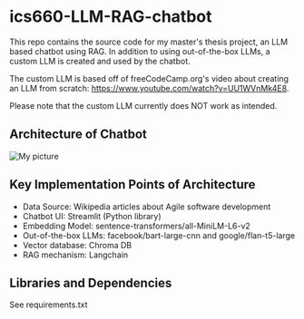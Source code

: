 # ics660-LLM-RAG-chatbot

This repo contains the source code for my master's thesis project, an LLM based chatbot using RAG. In addition to using out-of-the-box LLMs, a custom LLM is created and used by the chatbot.

The custom LLM is based off of freeCodeCamp.org's video about creating an LLM from scratch: https://www.youtube.com/watch?v=UU1WVnMk4E8.

Please note that the custom LLM currently does NOT work as intended.

## Architecture of Chatbot

![My picture](ics660-LLM-RAG-chatbot/RAG%implementation.png)

## Key Implementation Points of Architecture
- Data Source: Wikipedia articles about Agile software development
- Chatbot UI: Streamlit (Python library)
- Embedding Model: sentence-transformers/all-MiniLM-L6-v2
- Out-of-the-box LLMs: facebook/bart-large-cnn and google/flan-t5-large
- Vector database: Chroma DB
- RAG mechanism: Langchain

## Libraries and Dependencies

See requirements.txt
